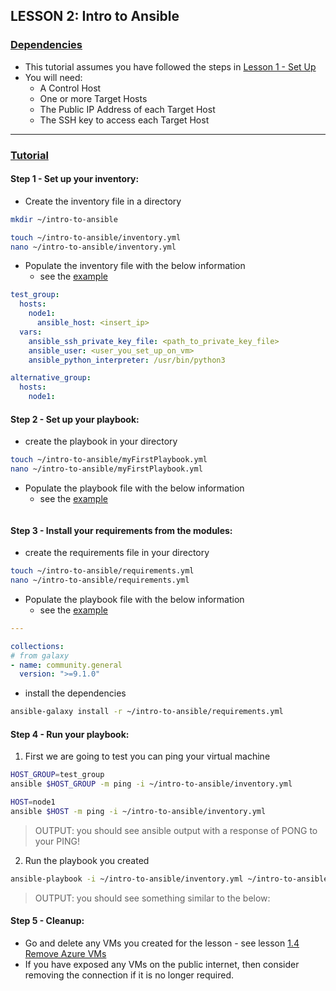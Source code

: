 ## LESSON 2: Intro to Ansible

### <u>Dependencies</u>
- This tutorial assumes you have followed the steps in [Lesson 1 - Set Up](../1_SetUp/)
- You will need: 
    - A Control Host
    - One or more Target Hosts
    - The Public IP Address of each Target Host
    - The SSH key to access each Target Host

***

### <u>Tutorial</u>

#### __Step 1 - Set up your inventory:__

- Create the inventory file in a directory
```bash
mkdir ~/intro-to-ansible

touch ~/intro-to-ansible/inventory.yml
nano ~/intro-to-ansible/inventory.yml 

```

- Populate the inventory file with the below information
    - see the [example](./inventory.yml)

```yaml
test_group:
  hosts:
    node1:
      ansible_host: <insert_ip>
  vars:
    ansible_ssh_private_key_file: <path_to_private_key_file>
    ansible_user: <user_you_set_up_on_vm>
    ansible_python_interpreter: /usr/bin/python3

alternative_group:
  hosts: 
    node1:

```

#### __Step 2 - Set up your playbook:__
- create the playbook in your directory
```bash
touch ~/intro-to-ansible/myFirstPlaybook.yml
nano ~/intro-to-ansible/myFirstPlaybook.yml 
```

- Populate the playbook file with the below information
    - see the [example](./myFirstPlaybook.yml)

```yaml

```


#### __Step 3 - Install your requirements from the modules:__
- create the requirements file in your directory
```bash
touch ~/intro-to-ansible/requirements.yml
nano ~/intro-to-ansible/requirements.yml 
```

- Populate the playbook file with the below information
    - see the [example](./requirements.yml)

```yaml
---

collections:
# from galaxy
- name: community.general
  version: ">=9.1.0"
```

- install the dependencies
```bash
ansible-galaxy install -r ~/intro-to-ansible/requirements.yml
```

#### __Step 4 - Run your playbook:__

1. First we are going to test you can ping your virtual machine
```bash
HOST_GROUP=test_group
ansible $HOST_GROUP -m ping -i ~/intro-to-ansible/inventory.yml

HOST=node1
ansible $HOST -m ping -i ~/intro-to-ansible/inventory.yml
```

>OUTPUT: you should see ansible output with a response of PONG to your PING! 

2. Run the playbook you created
```bash
ansible-playbook -i ~/intro-to-ansible/inventory.yml ~/intro-to-ansible/myFirstPlaybook.yml 
```

> OUTPUT: you should see something similar to the below: 

#### __Step 5 - Cleanup:__
- Go and delete any VMs you created for the lesson - see lesson [1.4 Remove Azure VMs](../1_SetUp/1.4_Remove_Azure_VM/)
- If you have exposed any VMs on the public internet, then consider removing the connection if it is no longer required.